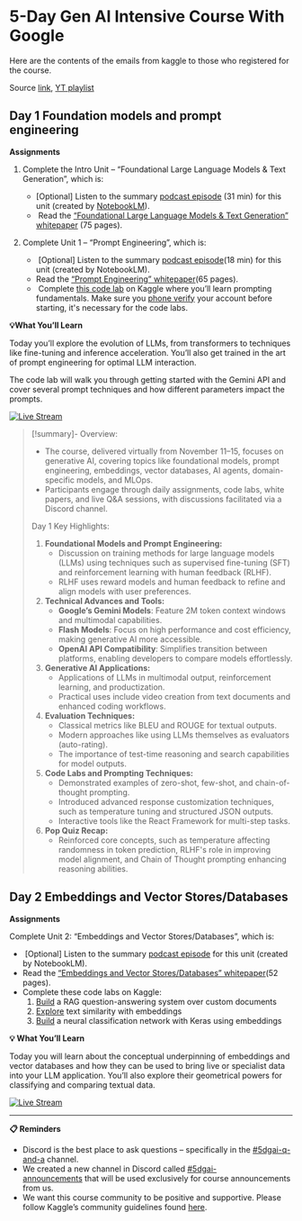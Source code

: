 # 5-Day Gen AI Intensive Course With Google

Here are the contents of the emails from kaggle to those who registered for the course.

Source [link](https://rsvp.withgoogle.com/events/google-generative-ai-intensive), [YT playlist](https://www.youtube.com/playlist?list=PLqFaTIg4myu-b1PlxitQdY0UYIbys-2es)
## Day 1 Foundation models and prompt engineering

**Assignments**

1. Complete the Intro Unit – “Foundational Large Language Models & Text Generation”, which is:

	- [Optional] Listen to the summary [podcast episode](https://www.youtube.com/watch?v=mQDlCZZsOyo&feature=youtu.be) (31 min) for this unit (created by [NotebookLM](https://notebooklm.google/)).
	-  Read the [“Foundational Large Language Models & Text Generation” whitepaper](https://www.kaggle.com/whitepaper-foundational-llm-and-text-generation) (75 pages).

2. Complete Unit 1 – “Prompt Engineering”, which is:

	-  [Optional] Listen to the summary [podcast episode](https://www.youtube.com/watch?v=F_hJ2Ey4BNc&feature=youtu.be)(18 min) for this unit (created by NotebookLM).
	- Read the [“Prompt Engineering” whitepaper](https://www.kaggle.com/whitepaper-prompt-engineering)(65 pages).
	-  Complete [this code lab](https://www.kaggle.com/code/markishere/day-1-prompting) on Kaggle where you’ll learn prompting fundamentals. Make sure you [phone verify](https://www.kaggle.com/settings) your account before starting, it's necessary for the code labs.

**💡What You’ll Learn**

Today you’ll explore the evolution of LLMs, from transformers to techniques like fine-tuning and inference acceleration. You’ll also get trained in the art of prompt engineering for optimal LLM interaction.

The code lab will walk you through getting started with the Gemini API and cover several prompt techniques and how different parameters impact the prompts.

[![Live Stream](https://i.ytimg.com/vi/kpRyiJUUFxY/hqdefault.jpg)](https://www.youtube.com/watch?v=kpRyiJUUFxY)

> [!summary]-
> Overview:
> 
> - The course, delivered virtually from November 11–15, focuses on generative AI, covering topics like foundational models, prompt engineering, embeddings, vector databases, AI agents, domain-specific models, and MLOps.
> - Participants engage through daily assignments, code labs, white papers, and live Q&A sessions, with discussions facilitated via a Discord channel.
> 
> Day 1 Key Highlights:
> 
> 1. **Foundational Models and Prompt Engineering:**
>    - Discussion on training methods for large language models (LLMs) using techniques such as supervised fine-tuning (SFT) and reinforcement learning with human feedback (RLHF).
>    - RLHF uses reward models and human feedback to refine and align models with user preferences.
> 2. **Technical Advances and Tools:**
>    - **Google’s Gemini Models**: Feature 2M token context windows and multimodal capabilities. 
>    - **Flash Models**: Focus on high performance and cost efficiency, making generative AI more accessible.
>    - **OpenAI API Compatibility**: Simplifies transition between platforms, enabling developers to compare models effortlessly.
> 3. **Generative AI Applications:**
>    - Applications of LLMs in multimodal output, reinforcement learning, and productization.
>    - Practical uses include video creation from text documents and enhanced coding workflows.
> 4. **Evaluation Techniques:**
>    - Classical metrics like BLEU and ROUGE for textual outputs.
>    - Modern approaches like using LLMs themselves as evaluators (auto-rating).
>    - The importance of test-time reasoning and search capabilities for model outputs.
> 5. **Code Labs and Prompting Techniques:**
>    - Demonstrated examples of zero-shot, few-shot, and chain-of-thought prompting.
>    - Introduced advanced response customization techniques, such as temperature tuning and structured JSON outputs.
>    - Interactive tools like the React Framework for multi-step tasks.
> 6. **Pop Quiz Recap:**
>    - Reinforced core concepts, such as temperature affecting randomness in token prediction, RLHF's role in improving model alignment, and Chain of Thought prompting enhancing reasoning abilities.

## Day 2 Embeddings and Vector Stores/Databases

**Assignments**

Complete Unit 2: “Embeddings and Vector Stores/Databases”, which is:

-  [Optional] Listen to the summary [podcast episode](https://www.youtube.com/watch?v=1CC39K76Nqs) for this unit (created by NotebookLM).
- Read the [“Embeddings and Vector Stores/Databases” whitepaper](https://www.kaggle.com/whitepaper-embeddings-and-vector-stores)(52 pages).
- Complete these code labs on Kaggle: 
    1. [Build](https://www.kaggle.com/code/markishere/day-2-document-q-a-with-rag) a RAG question-answering system over custom documents
    2. [Explore](https://www.kaggle.com/code/markishere/day-2-embeddings-and-similarity-scores) text similarity with embeddings
    3. [Build](https://www.kaggle.com/code/markishere/day-2-classifying-embeddings-with-keras) a neural classification network with Keras using embeddings

 **💡 What You’ll Learn**

Today you will learn about the conceptual underpinning of embeddings and vector databases and how they can be used to bring live or specialist data into your LLM application. You’ll also explore their geometrical powers for classifying and comparing textual data. 

[![Live Stream](https://i.ytimg.com/vi/86GZC56rQCc/hqdefault.jpg)](https://www.youtube.com/watch?v=86GZC56rQCc)

---

**📋 Reminders**

- Discord is the best place to ask questions – specifically in the [#5dgai-q-and-a](https://discord.com/invite/gNrC9Xut) channel.
- We created a new channel in Discord called [#5dgai-announcements](https://discord.com/invite/RnVCPgX5) that will be used exclusively for course announcements from us.
- We want this course community to be positive and supportive. Please follow Kaggle’s community guidelines found [here](https://www.kaggle.com/community-guidelines).